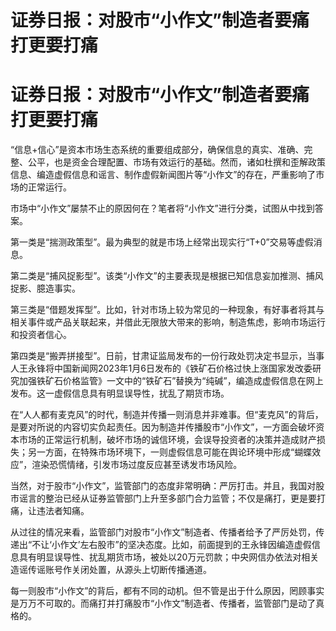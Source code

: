 # 证券日报：对股市“小作文”制造者要痛打更要打痛

# 证券日报：对股市“小作文”制造者要痛打更要打痛

“信息+信心”是资本市场生态系统的重要组成部分，确保信息的真实、准确、完整、公平，也是资金合理配置、市场有效运行的基础。然而，诸如杜撰和歪解政策信息、编造虚假信息和谣言、制作虚假新闻图片等“小作文”的存在，严重影响了市场的正常运行。

市场中“小作文”屡禁不止的原因何在？笔者将“小作文”进行分类，试图从中找到答案。

第一类是“揣测政策型”。最为典型的就是市场上经常出现实行“T+0”交易等虚假消息。

第二类是“捕风捉影型”。该类“小作文”的主要表现是根据已知信息妄加推测、捕风捉影、臆造事实。

第三类是“借题发挥型”。比如，针对市场上较为常见的一种现象，有好事者将其与相关事件或产品关联起来，并借此无限放大带来的影响，制造焦虑，影响市场运行和投资者信心。

第四类是“搬弄拼接型”。日前，甘肃证监局发布的一份行政处罚决定书显示，当事人王永锋将中国新闻网2023年1月6日发布的《铁矿石价格过快上涨国家发改委研究加强铁矿石价格监管》一文中的“铁矿石”替换为“纯碱”，编造成虚假信息在网上发布。这一虚假信息具有明显误导性，扰乱了期货市场。

在“人人都有麦克风”的时代，制造并传播一则消息并非难事。但“麦克风”的背后，是要对所说的内容切实负起责任。因为制造并传播股市“小作文”，一方面会破坏资本市场的正常运行机制，破坏市场的诚信环境，会误导投资者的决策并造成财产损失；另一方面，在特殊市场环境下，一则虚假信息可能在舆论环境中形成“蝴蝶效应”，渲染恐慌情绪，引发市场过度反应甚至诱发市场风险。

当然，对于股市“小作文”，监管部门的态度非常明确：严厉打击。并且，我国对股市谣言的整治已经从证券监管部门上升至多部门合力监管；不仅是痛打，更是要打痛，让违法者知痛。

从过往的情况来看，监管部门对股市“小作文”制造者、传播者给予了严厉处罚，传递出“不让‘小作文’左右股市”的坚决态度。比如，前面提到的王永锋因编造虚假信息具有明显误导性、扰乱期货市场，被处以20万元罚款；中央网信办依法对相关造谣传谣账号作关闭处置，从源头上切断传播通道。

每一则股市“小作文”的背后，都有不同的动机。但不管是出于什么原因，罔顾事实是万万不可取的。而痛打并打痛股市“小作文”制造者、传播者，监管部门是动了真格的。

